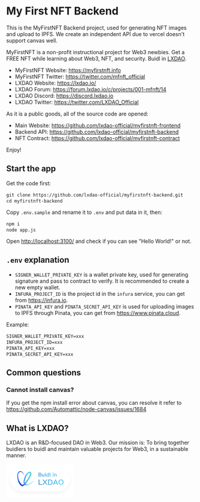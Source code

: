 # My First NFT Backend

This is the MyFirstNFT Backend project, used for generating NFT images and upload to IPFS. We create an independent API due to vercel doesn't support canvas well.

MyFirstNFT is a non-profit instructional project for Web3 newbies. Get a FREE NFT while learning about Web3, NFT, and security. Buidl in [LXDAO](https://lxdao.io/).

- MyFirstNFT Website: <https://myfirstnft.info>
- MyFirstNFT Twitter: <https://twitter.com/mfnft_official>
- LXDAO Website: <https://lxdao.io/>
- LXDAO Forum: <https://forum.lxdao.io/c/projects/001-mfnft/14>
- LXDAO Discord: <https://discord.lxdao.io>
- LXDAO Twitter: <https://twitter.com/LXDAO_Official>

As it is a public goods, all of the source code are opened:

- Main Website: <https://github.com/lxdao-official/myfirstnft-frontend>
- Backend API: <https://github.com/lxdao-official/myfirstnft-backend>
- NFT Contract: <https://github.com/lxdao-official/myfirstnft-contract>

Enjoy!

## Start the app

Get the code first:

```
git clone https://github.com/lxdao-official/myfirstnft-backend.git
cd myfirstnft-backend
```

Copy `.env.sample` and rename it to `.env` and put data in it, then:

```
npm i
node app.js
```

Open <http://localhost:3100/> and check if you can see "Hello World!" or not.

## `.env` explanation

- `SIGNER_WALLET_PRIVATE_KEY` is a wallet private key, used for generating signature and pass to contract to verify. It is recommended to create a new empty wallet.
- `INFURA_PROJECT_ID` is the project id in the `infura` service, you can get from https://infura.io.
- `PINATA_API_KEY` and `PINATA_SECRET_API_KEY` is used for uploading images to IPFS through Pinata, you can get from https://www.pinata.cloud.

Example:

```
SIGNER_WALLET_PRIVATE_KEY=xxx
INFURA_PROJECT_ID=xxx
PINATA_API_KEY=xxx
PINATA_SECRET_API_KEY=xxx
```

## Common questions

### Cannot install canvas?

If you get the npm install error about canvas, you can resolve it refer to https://github.com/Automattic/node-canvas/issues/1684

## What is LXDAO?

LXDAO is an R&D-focused DAO in Web3. Our mission is: To bring together buidlers to buidl and maintain valuable projects for Web3, in a sustainable manner.

<a target="_blank" href="https://lxdao.io/"><img alt="Buidl in LXDAO" src="public/buildinlxdao.png" width="180" /></a>
